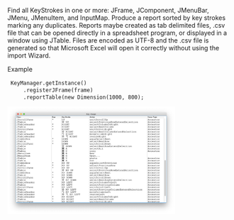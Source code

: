 Find all KeyStrokes in one or more: JFrame, JComponent, JMenuBar, JMenu, JMenuItem, and
InputMap. Produce a report sorted by key strokes marking any duplicates. Reports maybe created as tab delimited files, .csv file that can be opened directly in a spreadsheet program, or displayed in a window using JTable. Files are encoded as UTF-8 and the .csv file is generated so that Microsoft Excel will open it correctly without using the import Wizard.

Example

     KeyManager.getInstance()
         .registerJFrame(frame)
         .reportTable(new Dimension(1000, 800);

<img src="doc-files/KeyReporter.jpg" width="75%">
